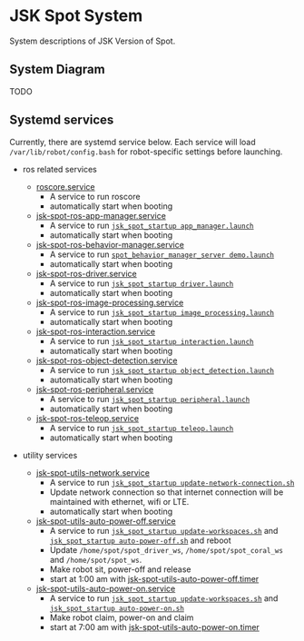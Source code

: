 # JSK Spot System

System descriptions of JSK Version of Spot.

## System Diagram

TODO

## Systemd services

Currently, there are systemd service below.
Each service will load `/var/lib/robot/config.bash` for robot-specific settings before launching.

- ros related services
  - [roscore.service](./jsk_spot_startup/services/roscore.service)
    - A service to run roscore
    - automatically start when booting
  - [jsk-spot-ros-app-manager.service](./jsk_spot_startup/services/jsk-spot-ros-app-manager.service)
    - A service to run [`jsk_spot_startup app_manager.launch`](./jsk_spot_startup/launch/include/app_manager.launch)
    - automatically start when booting
  - [jsk-spot-ros-behavior-manager.service](./jsk_spot_startup/services/jsk-spot-ros-behavior-manager.service)
    - A service to run [`spot_behavior_manager_server demo.launch`](./jsk_spot_behaviors/spot_behavior_manager_server/launch/demo.launch)
    - automatically start when booting
  - [jsk-spot-ros-driver.service](./jsk_spot_startup/services/jsk-spot-ros-driver.service)
    - A service to run [`jsk_spot_startup driver.launch`](./jsk_spot_startup/launch/include/driver.launch)
    - automatically start when booting
  - [jsk-spot-ros-image-processing.service](./jsk_spot_startup/services/jsk-spot-ros-image-processing.service)
    - A service to run [`jsk_spot_startup image_processing.launch`](./jsk_spot_startup/launch/include/image_processing.launch)
    - automatically start when booting
  - [jsk-spot-ros-interaction.service](./jsk_spot_startup/services/jsk-spot-ros-interaction.service)
    - A service to run [`jsk_spot_startup interaction.launch`](./jsk_spot_startup/launch/include/interaction.launch)
    - automatically start when booting
  - [jsk-spot-ros-object-detection.service](./jsk_spot_startup/services/jsk-spot-ros-object-detection.service)
    - A service to run [`jsk_spot_startup object_detection.launch`](./jsk_spot_startup/launch/include/object_detection.launch)
    - automatically start when booting
  - [jsk-spot-ros-peripheral.service](./jsk_spot_startup/services/jsk-spot-ros-peripheral.service)
    - A service to run [`jsk_spot_startup peripheral.launch`](./jsk_spot_startup/launch/include/peripheral.launch)
    - automatically start when booting
  - [jsk-spot-ros-teleop.service](./jsk_spot_startup/services/jsk-spot-ros-teleop.service)
    - A service to run [`jsk_spot_startup teleop.launch`](./jsk_spot_startup/launch/include/teleop.launch)
    - automatically start when booting

- utility services
  - [jsk-spot-utils-network.service](./jsk_spot_startup/services/jsk-spot-utils-network.service)
    - A service to run [`jsk_spot_startup update-network-connection.sh`](./jsk_spot_startup/scripts/update-network-connection.sh)
    - Update network connection so that internet connection will be maintained with ethernet, wifi or LTE.
    - automatically start when booting
  - [jsk-spot-utils-auto-power-off.service](./jsk_spot_startup/services/jsk-spot-utils-auto-power-off.service)
    - A service to run [`jsk_spot_startup update-workspaces.sh`](./jsk_spot_startup/scripts/update-workspaces.sh) and [`jsk_spot_startup auto-power-off.sh`](./jsk_spot_startup/scripts/auto-power-off.sh) and reboot
    - Update `/home/spot/spot_driver_ws`, `/home/spot/spot_coral_ws` and `/home/spot/spot_ws`.
    - Make robot sit, power-off and release
    - start at 1:00 am with [jsk-spot-utils-auto-power-off.timer](./jsk_spot_startup/services/jsk-spot-utils-auto-power-off.timer)
  - [jsk-spot-utils-auto-power-on.service](./jsk_spot_startup/services/jsk-spot-utils-auto-power-on.service)
    - A service to run [`jsk_spot_startup update-workspaces.sh`](./jsk_spot_startup/scripts/update-workspaces.sh) and [`jsk_spot_startup auto-power-on.sh`](./jsk_spot_startup/scripts/auto-power-on.sh)
    - Make robot claim, power-on and claim
    - start at 7:00 am with [jsk-spot-utils-auto-power-on.timer](./jsk_spot_startup/services/jsk-spot-utils-auto-power-on.timer)

